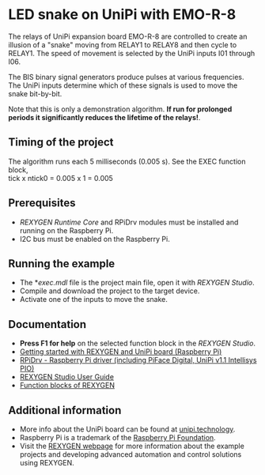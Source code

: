 LED snake on UniPi with EMO-R-8
===============================
 
The relays of UniPi expansion board EMO-R-8 are controlled to create an illusion of a "snake" moving 
from RELAY1 to RELAY8 and then cycle to RELAY1. The speed of movement is 
selected by the UniPi inputs I01 through I06. 

The BIS binary signal generators produce pulses at various frequencies. The 
UniPi inputs determine which of these signals is used to move the snake 
bit-by-bit.  

Note that this is only a demonstration algorithm. **If run for prolonged periods
it significantly reduces the lifetime of the relays!**. 

## Timing of the project ##

The algorithm runs each 5 milliseconds (0.005 s). See the EXEC function block,  
tick x ntick0 = 0.005 x 1 = 0.005 

## Prerequisites ##

- *REXYGEN Runtime Core* and RPiDrv modules must be installed and running on the Raspberry Pi.
- I2C bus must be enabled on the Raspberry Pi.

## Running the example ##

- The **exec.mdl* file is the project main file, open it with *REXYGEN Studio*.
- Compile and download the project to the target device.
- Activate one of the inputs to move the snake.

## Documentation ##

- **Press F1 for help** on the selected function block in the *REXYGEN Studio*.
- [Getting started with REXYGEN and UniPi board (Raspberry Pi)](https://www.rexygen.com/doc/PDF/ENGLISH/RexygenGettingStarted_UniPi_ENG.pdf)
- [RPiDrv - Raspberry Pi driver (including PiFace Digital, UniPi v1.1 Intellisys PIO)](https://www.rexygen.com/doc/PDF/ENGLISH/RPiDrv_ENG.pdf)
- [REXYGEN Studio User Guide](https://www.rexygen.com/doc/PDF/ENGLISH/RexygenStudio_ENG.pdf)
- [Function blocks of REXYGEN](https://www.rexygen.com/doc/PDF/ENGLISH/BRef_ENG.pdf)

## Additional information ##

- More info about the UniPi board can be found at [unipi.technology](http://www.unipi.technology).
- Raspberry Pi is a trademark of the [Raspberry Pi Foundation](http://www.raspberrypi.org).
- Visit the [REXYGEN webpage](http://www.rexygen.com) 
for more information about the example projects and developing advanced 
automation and control solutions using REXYGEN.